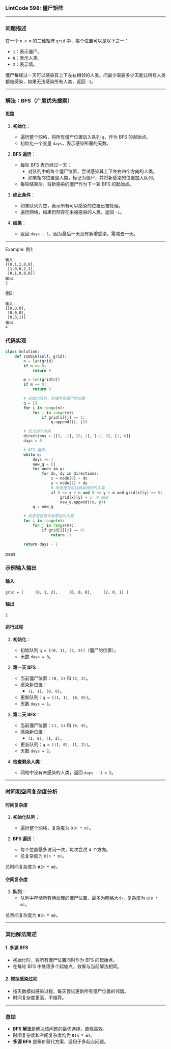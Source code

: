 
### LintCode 598: 僵尸矩阵

---

### 问题描述

在一个 `n x m` 的二维矩阵 `grid` 中，每个位置可以是以下之一：

- `1`：表示僵尸。
- `0`：表示人类。
- `2`：表示墙。

僵尸每经过一天可以感染其上下左右相邻的人类。问最少需要多少天能让所有人类都被感染，如果无法感染所有人类，返回 `-1`。

---

### 解法：BFS（广度优先搜索）

#### 思路

1. **初始化**：
    
    - 遍历整个网格，将所有僵尸位置加入队列 `q`，作为 BFS 的起始点。
    - 初始化一个变量 `days`，表示感染所需的天数。
2. **BFS 遍历**：
    
    - 每轮 BFS 表示经过一天：
        - 对队列中的每个僵尸位置，尝试感染其上下左右四个方向的人类。
        - 如果相邻位置是人类，标记为僵尸，并将新感染的位置加入队列。
    - 每轮结束后，将新感染的僵尸作为下一轮 BFS 的起始点。
3. **终止条件**：
    
    - 如果队列为空，表示所有可以感染的位置已被处理。
    - 遍历网格，如果仍然存在未被感染的人类，返回 `-1`。
4. **结果**：
    
    - 返回 `days - 1`，因为最后一天没有新增感染，需减去一天。

---
Example:
例1:
```
输入:
[[0,1,2,0,0],
 [1,0,0,2,1],
 [0,1,0,0,0]]
输出:
2
```
例2:
```
输入:
[[0,0,0],
 [0,0,0],
 [0,0,1]]
输出:
4
```


### 代码实现

```python
class Solution:
    def zombie(self, grid):
        n = len(grid)
        if n == 0:
            return 0

        m = len(grid[0])
        if m == 0:
            return 0

        # 初始化队列，存储所有僵尸的位置
        q = []
        for i in range(n):
            for j in range(m):
                if grid[i][j] == 1:
                    q.append((i, j))

        # 定义四个方向
        directions = [[0, -1], [0, 1], [-1, 0], [1, 0]]
        days = 0

        # BFS 遍历
        while q:
            days += 1
            new_q = []
            for node in q:
                for dx, dy in directions:
                    x = node[0] + dx
                    y = node[1] + dy
                    # 检查是否可以感染相邻的人类
                    if 0 <= x < n and 0 <= y < m and grid[x][y] == 0:
                        grid[x][y] = 1  # 感染
                        new_q.append((x, y))
            q = new_q

        # 检查是否有未被感染的人类
        for i in range(n):
            for j in range(m):
                if grid[i][j] == 0:
                    return -1

        return days - 1

```
pass

### 示例输入输出

#### 输入

`grid = [     [0, 1, 2],     [0, 0, 0],     [2, 0, 1] ]`

#### 输出

`2`

#### 运行过程

1. **初始化**：
    
    - 初始队列 `q = [(0, 1), (2, 2)]`（僵尸的位置）。
    - 天数 `days = 0`。
2. **第一天 BFS**：
    
    - 当前僵尸位置：`(0, 1)` 和 `(2, 2)`。
    - 感染新位置：
        - `(1, 1)`，`(0, 0)`。
    - 更新队列：`q = [(1, 1), (0, 0)]`。
    - 天数 `days = 1`。
3. **第二天 BFS**：
    
    - 当前僵尸位置：`(1, 1)` 和 `(0, 0)`。
    - 感染新位置：
        - `(1, 0)`，`(1, 2)`。
    - 更新队列：`q = [(1, 0), (1, 2)]`。
    - 天数 `days = 2`。
4. **检查剩余人类**：
    
    - 网格中没有未感染的人类，返回 `days - 1 = 2`。

---

### 时间和空间复杂度分析

#### 时间复杂度

1. **初始化队列**：
    
    - 遍历整个网格，复杂度为 `O(n * m)`。
2. **BFS 遍历**：
    
    - 每个位置最多访问一次，每次尝试 4 个方向。
    - 总复杂度为 `O(n * m)`。

总时间复杂度为 **`O(n * m)`**。

#### 空间复杂度

1. **队列**：
    - 队列中存储所有待处理的僵尸位置，最多为网格大小，复杂度为 `O(n * m)`。

总空间复杂度为 **`O(n * m)`**。

---

### 其他解法简述

#### 1. 多源 BFS

- 初始化时，将所有僵尸位置同时作为 BFS 的起始点。
- 在每轮 BFS 中处理多个起始点，效果与当前解法相同。

#### 2. 模拟感染过程

- 按天数模拟感染过程，每天尝试更新所有僵尸位置的邻居。
- 时间复杂度更高，不推荐。

---

### 总结

- **BFS 解法**是解决该问题的最优选择，直观高效。
- 时间复杂度和空间复杂度均为 **`O(n * m)`**。
- **多源 BFS** 是等价替代方案，适用于多起点问题。